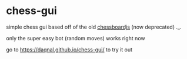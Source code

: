 # chess-gui

simple chess gui based off of the old [chessboardjs](https://github.com/oakmac/chessboardjs) (now deprecated) ._.

only the super easy bot (random moves) works right now

go to https://daqnal.github.io/chess-gui/ to try it out
